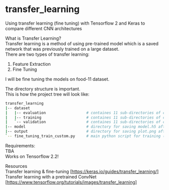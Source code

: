 # transfer_learning
Using transfer learning (fine tuning) with Tensorflow 2 and Keras to compare different CNN architectures


What is Transfer Learning?  
Transfer learning is a method of using pre-trained model which is a saved network that was previously trained on a large dataset.  
There are two types of transfer learning:  
1. Feature Extraction  
2. Fine Tuning  

I will be fine tuning the models on food-11 dataset.  

The directory structure is important.  
This is how the project tree will look like:  
```bash
transfer_learning
|-- dataset               
|   |-- evaluation                  # containes 11 sub-directories of classes
|   |-- training                    # containes 11 sub-directories of classes
|   `-- validation                  # containes 11 sub-directories of classes
|-- model                           # directory for saving model.h5 after training has completed
|-- output                          # directory for saving plot.png after training has completed
`-- fine_tuning_train_custom.py     # main python script for training (fine tuning)
```


Requirements:  
TBA  
Works on Tensorflow 2.2!  

Resources  
Transfer learning & fine-tuning [https://keras.io/guides/transfer_learning/]  
Transfer learning with a pretrained ConvNet [https://www.tensorflow.org/tutorials/images/transfer_learning]  
